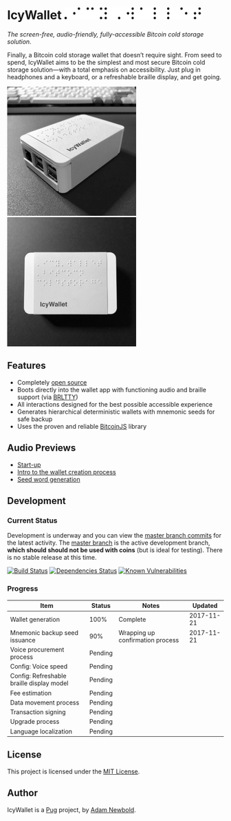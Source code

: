# IcyWallet <img src="img/brl_icywallet.png" style="height: 1em;" alt="Icywallet in braille">

_The screen-free, audio-friendly, fully-accessible Bitcoin cold storage solution._

Finally, a Bitcoin cold storage wallet that doesn’t require sight. From seed to spend, IcyWallet aims to be the simplest and most secure Bitcoin cold storage solution—with a total emphasis on accessibility. Just plug in headphones and a keyboard, or a refreshable braille display, and get going.

[<img src="mockups/2.jpg" width="300" height="300" alt="An IcyWallet device, angle view" title="An IcyWallet device, angle view">](mockups/2.jpg)
[<img src="mockups/1.jpg" width="300" height="300" alt="An IcyWallet device, top view" title="An IcyWallet device, top view">](mockups/1.jpg)

## Features

* Completely [open source](https://github.com/pugsh/IcyWallet)
* Boots directly into the wallet app with functioning audio and braille support (via [BRLTTY](https://github.com/brltty/brltty))
* All interactions designed for the best possible accessible experience
* Generates hierarchical deterministic wallets with mnemonic seeds for safe backup
* Uses the proven and reliable [BitcoinJS](https://bitcoinjs.org) library

## Audio Previews

* [Start-up](previews/welcome.mp3)
* [Intro to the wallet creation process](previews/new_wallet.mp3)
* [Seed word generation](previews/seed_word.mp3)

## Development

### Current Status

Development is underway and you can view the [master branch commits](https://github.com/pugsh/IcyWallet/commits/master) for the latest activity. The [master branch](https://github.com/pugsh/IcyWallet/tree/master) is the active development branch, **which should should not be used with coins** (but is ideal for testing). There is no stable release at this time.

[![Build Status](https://travis-ci.org/pugsh/IcyWallet.svg?branch=master)](https://travis-ci.org/pugsh/IcyWallet) [![Dependencies Status](https://david-dm.org/pugsh/icywallet/status.svg)](https://david-dm.org/pugsh/icywallet) [![Known Vulnerabilities](https://snyk.io/test/github/pugsh/icywallet/badge.svg)](https://snyk.io/test/github/pugsh/icywallet)

### Progress

| Item                                       | Status  | Notes                            | Updated    |
| ------------------------------------------ | ------- | -------------------------------- | ---------- |
| Wallet generation                          | 100%    | Complete                         | 2017-11-21 |
| Mnemonic backup seed issuance              | 90%     | Wrapping up confirmation process | 2017-11-21 |
| Voice procurement process                  | Pending |                                  |            |
| Config: Voice speed                        | Pending |                                  |            |
| Config: Refreshable braille display model  | Pending |                                  |            |
| Fee estimation                             | Pending |                                  |            |
| Data movement process                      | Pending |                                  |            |
| Transaction signing                        | Pending |                                  |            |
| Upgrade process                            | Pending |                                  |            |
| Language localization                      | Pending |                                  |            |

## License

This project is licensed under the [MIT License](LICENSE.md).

## Author

IcyWallet is a [Pug](https://pug.sh) project, by [Adam Newbold](https://github.com/newbold).